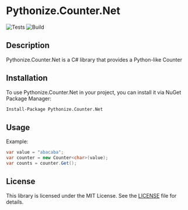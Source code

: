 # Pythonize.Counter.Net
![Tests](https://github.com/Lukeuke/Pythonize.Counter.Net/actions/workflows/dotnet.yml/badge.svg)
![Build](https://github.com/Lukeuke/Pythonize.Counter.Net/actions/workflows/build-only.yml/badge.svg)

## Description

Pythonize.Counter.Net is a C# library that provides a Python-like Counter

## Installation

To use Pythonize.Counter.Net in your project, you can install it via NuGet Package Manager:

```bash
Install-Package Pythonize.Counter.Net
```

## Usage
Example:
```csharp
var value = "abacaba";
var counter = new Counter<char>(value);
var counts = counter.Get();
```

## License
This library is licensed under the MIT License. See the [LICENSE](https://github.com/Lukeuke/Pythonize.Counter.Net/blob/main/LICENSE") file for details.
